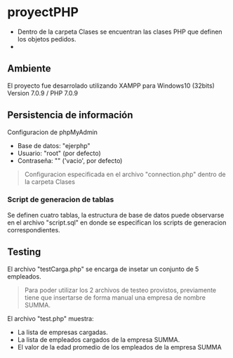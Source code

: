 # proyectPHP
 - Dentro de la carpeta Clases se encuentran las clases PHP que definen los objetos pedidos.
 -

## Ambiente
El proyecto fue desarrolado utilizando XAMPP para Windows10 (32bits) Version 7.0.9 / PHP 7.0.9

## Persistencia de información

Configuracion de phpMyAdmin
 - Base de datos: "ejerphp"
 - Usuario: "root" (por defecto)
 - Contraseña: "" ('vacio', por defecto)

 >Configuracion especificada en el archivo "connection.php" dentro de la carpeta Clases

### Script de generacion de tablas

Se definen cuatro tablas, la estructura de base de datos puede observarse en el archivo "script.sql"
en donde se especifican los scripts de generacion correspondientes.

## Testing

El archivo "testCarga.php" se encarga de insetar un conjunto de 5 empleados.

>Para poder utilizar los 2 archivos de testeo provistos, previamente tiene que
>insertarse de forma manual una empresa de nombre SUMMA.

El archivo "test.php" muestra:
 - La lista de empresas cargadas.
 - La lista de empleados cargados de la empresa SUMMA.
 - El valor de la edad promedio de los empleados de la empresa SUMMA
